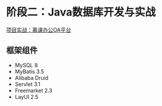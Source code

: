 <!--
 * @Description: 
 * @Author: neozhang
 * @Date: 2022-04-06 22:37:25
 * @LastEditors: neozhang
 * @LastEditTime: 2022-04-10 16:00:24
-->
# 阶段二：Java数据库开发与实战  

[项目实战：慕课办公OA平台](./mwoa/)  

## 框架组件  

- MySQL 8  
- MyBatis 3.5  
- Alibaba Druid  
- Servlet 3.1  
- Freemarket 2.3  
- LayUI 2.5  